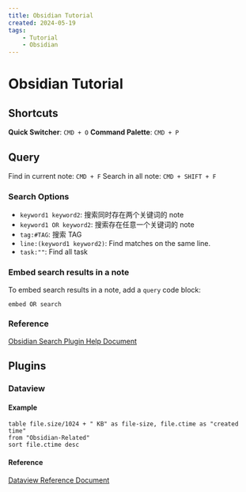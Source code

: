 ```yaml
---
title: Obsidian Tutorial
created: 2024-05-19
tags:
    - Tutorial
    - Obsidian
---
```


# Obsidian Tutorial

## Shortcuts

**Quick Switcher**: `CMD + O`
**Command Palette**: `CMD + P`

## Query

Find in current note: `CMD + F`
Search in all note: `CMD + SHIFT + F`

### Search Options 

- `keyword1 keyword2`: 搜索同时存在两个关键词的 note
- `keyword1 OR keyword2`: 搜索存在任意一个关键词的 note
- `tag:#TAG`: 搜索 TAG
- `line:(keyword1 keyword2)`: Find matches on the same line.
- `task:""`: Find all task

### Embed search results in a note

To embed search results in a note, add a `query` code block:

```query
embed OR search
```

### Reference

[Obsidian Search Plugin Help Document](https://help.obsidian.md/Plugins/Search)

## Plugins

### Dataview

#### Example

```dataview
table file.size/1024 + " KB" as file-size, file.ctime as "created time"
from "Obsidian-Related"
sort file.ctime desc
```

#### Reference

[Dataview Reference Document](https://blacksmithgu.github.io/obsidian-dataview)